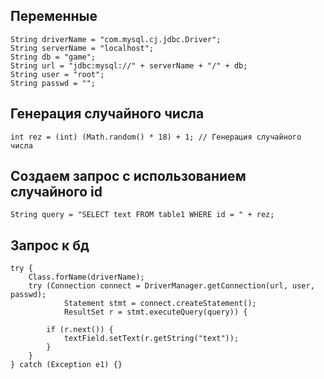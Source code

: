 
## Переменные
```
String driverName = "com.mysql.cj.jdbc.Driver";
String serverName = "localhost";
String db = "game";
String url = "jdbc:mysql://" + serverName + "/" + db;
String user = "root";
String passwd = "";
```

## Генерация случайного числа
```
int rez = (int) (Math.random() * 18) + 1; // Генерация случайного числа
```

## Создаем запрос с использованием случайного id
```
String query = "SELECT text FROM table1 WHERE id = " + rez;
```

## Запрос к бд
```
try {
    Class.forName(driverName);
    try (Connection connect = DriverManager.getConnection(url, user, passwd);
            Statement stmt = connect.createStatement();
            ResultSet r = stmt.executeQuery(query)) {

        if (r.next()) {
            textField.setText(r.getString("text"));
        } 
    }
} catch (Exception e1) {}
```

